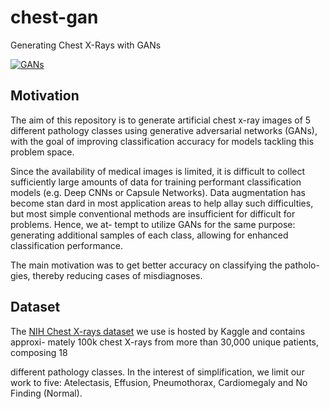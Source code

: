 # chest-gan
Generating Chest X-Rays with GANs

<a href="https://ibb.co/BsVsDn8"><img src="https://i.ibb.co/SvXvTfq/GANs.png" alt="GANs" border="0"></a>

## Motivation

The aim of this repository is to generate artificial chest x-ray images of 5 different
pathology classes using generative adversarial networks (GANs), with the goal
of improving classification accuracy for models tackling this problem space.

Since the availability of medical images is limited, it is difficult to collect
sufficiently large amounts of data for training performant classification models (e.g. Deep CNNs or Capsule Networks). Data augmentation has become stan dard in most application areas to help allay such difficulties, but most simple
conventional methods are insufficient for difficult for problems. Hence, we at-
tempt to utilize GANs for the same purpose: generating additional samples of
each class, allowing for enhanced classification performance.

The main motivation was to get better accuracy on classifying the patholo-
gies, thereby reducing cases of misdiagnoses.

## Dataset

The [NIH Chest X-rays dataset](https://www.kaggle.com/nih-chest-xrays/data) we use is hosted by Kaggle and contains approxi-
mately 100k chest X-rays from more than 30,000 unique patients, composing 18

different pathology classes. In the interest of simplification, we limit our work
to five: Atelectasis, Effusion, Pneumothorax, Cardiomegaly and No Finding
(Normal).

